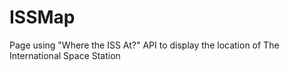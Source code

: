 # ISSMap
Page using "Where the ISS At?" API to display the location of The International Space Station
